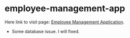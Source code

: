# employee-management-app
Here link to visit page: [Employee Management Application](https://bhadra-employee-management-app.herokuapp.com/).

- Some database issue. I will fixed.
